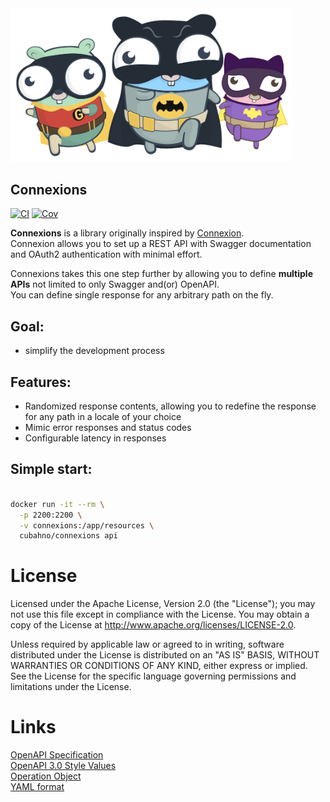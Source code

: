 <div style="text-align: center; width:450px;">
    <img src="./resources/docs/images/gotham.svg">
</div>

## Connexions

[![CI](https://github.com/cubahno/connexions/workflows/CI/badge.svg?event=push)](https://github.com/cubahno/connexions/actions/workflows/ci.yml?query=event%3Apush+branch%3Amaster+workflow%3ACI)
[![Cov](https://img.shields.io/endpoint?url=https://gist.githubusercontent.com/cubahno/4110782af3ec09dd1ebabc3304756f1f/raw/covbadge.json)](https://github.com/cubahno/connexions/actions/workflows/ci.yml?query=event%3Apush+branch%3Amaster+workflow%3ACI)


**Connexions** is a library originally inspired by [Connexion](https://github.com/spec-first/connexion).<br/>
Connexion allows you to set up a REST API with Swagger documentation and OAuth2 authentication with minimal effort.<br/>

Connexions takes this one step further by allowing you to define **multiple APIs** not limited to only Swagger and(or) OpenAPI.<br/>
You can define single response for any arbitrary path on the fly.<br/>

## Goal:<br/>
 - simplify the development process

## Features:<br/>
- Randomized response contents, allowing you to redefine the response for any path in a locale of your choice
- Mimic error responses and status codes
- Configurable latency in responses

## Simple start:<br/>

```bash 

docker run -it --rm \
  -p 2200:2200 \
  -v connexions:/app/resources \
  cubahno/connexions api

``` 

License
===================
Licensed under the Apache License, Version 2.0 (the "License"); you may not use this file except in compliance with the License. You may obtain a copy of the License at http://www.apache.org/licenses/LICENSE-2.0.

Unless required by applicable law or agreed to in writing, software distributed under the License is distributed on an "AS IS" BASIS, WITHOUT WARRANTIES OR CONDITIONS OF ANY KIND, either express or implied. See the License for the specific language governing permissions and limitations under the License.


Links
===================
[OpenAPI Specification](https://www.openapis.org/)<br/>
[OpenAPI 3.0 Style Values](https://github.com/OAI/OpenAPI-Specification/blob/master/versions/3.0.2.md#style-values)<br/>
[Operation Object](https://github.com/swagger-api/swagger-spec/blob/master/versions/2.0.md#operation-object)<br/>
[YAML format](https://github.com/OAI/OpenAPI-Specification/blob/master/versions/2.0.md#format)<br/>
